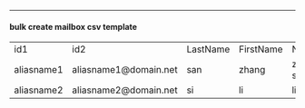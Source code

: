 
-------------------
#### bulk create mailbox csv template
<table>
<tr>
<td>id1</td>
<td>id2</td>
<td>LastName</td>
<td>FirstName</td>
<td>Name</td>
<td>E-mail</td>
</tr>
<tr>
<td>aliasname1</td>
<td>aliasname1@domain.net</td>
<td>san</td>
<td>zhang</td>
<td>zhang san</td>
<td>zhangsan@domain.com</td>
</tr>
<tr>
<td>aliasname2</td>
<td>aliasname2@domain.net</td>
<td>si</td>
<td>li</td>
<td>li si</td>
<td>lisi@domain.com</td>
</tr>
</table>
